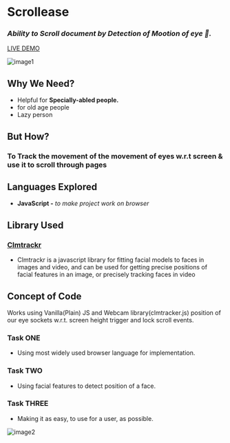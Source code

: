 
# Scrollease
### _Ability to Scroll document by Detection of Mootion of eye 👀._
[LIVE DEMO](https://d-rat.github.io/SmoothScroll/)

![image1](https://github.com/heykush/SmoothScroll/blob/main/image.png?raw=true)

## Why We Need?
- Helpful for **Specially-abled people.**
- for old age people
- Lazy person

## But How?
### To Track the movement of the movement of eyes w.r.t screen & use it to scroll through pages

## Languages Explored
- **JavaScript -** _to make project work on browser_
## Library Used
### [Clmtrackr](https://www.google.com/search?q=clmtrackr)
- Clmtrackr is a javascript library for fitting facial models to faces in images and video, and can be used for getting precise positions of facial features in an image, or    precisely tracking faces in video

## Concept of Code
Works using Vanilla(Plain) JS and Webcam library(clmtracker.js) position of our eye sockets w.r.t. screen height trigger and lock scroll events.
### Task ONE
- Using most widely used browser language for implementation.
### Task TWO
- Using facial features to detect position of a face. 
### Task THREE
- Making it as easy, to use for a user, as possible.

![image2](https://user-images.githubusercontent.com/57096457/146976516-53880398-7d81-4071-9bd3-5c09e00dc32d.png)
